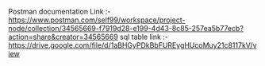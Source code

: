 Postman documentation Link :- https://www.postman.com/self99/workspace/project-node/collection/34565669-f7919d28-e199-4d43-8c85-257ea5b77ecb?action=share&creator=34565669
sql table link :- https://drive.google.com/file/d/1aBHGyPDkBbFUREygHUcoMuy21c8117kV/view
